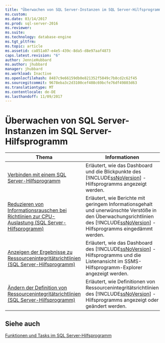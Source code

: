 ```yaml
---
title: "Überwachen von SQL Server-Instanzen im SQL Server-Hilfsprogramm | Microsoft-Dokumentation"
ms.custom: 
ms.date: 03/14/2017
ms.prod: sql-server-2016
ms.reviewer: 
ms.suite: 
ms.technology: database-engine
ms.tgt_pltfrm: 
ms.topic: article
ms.assetid: ca851a07-e4e5-439c-8da5-d8e97aaf4873
caps.latest.revision: "6"
author: JennieHubbard
ms.author: jhubbard
manager: jhubbard
ms.workload: Inactive
ms.openlocfilehash: 8487c9e66159db0e821352f5849c7b8cd2c62f45
ms.sourcegitcommit: 9678eba3c2d3100cef408c69bcfe76df49803d63
ms.translationtype: MT
ms.contentlocale: de-DE
ms.lasthandoff: 11/09/2017
---
```

# <a name="monitor-instances-of-sql-server-in-the-sql-server-utility"></a>Überwachen von SQL Server-Instanzen im SQL Server-Hilfsprogramm
  
  
|Thema|Informationen|  
|-----------|-----------------|  
|[Verbinden mit einem SQL Server-Hilfsprogramm](../../relational-databases/manage/connect-to-a-sql-server-utility.md)|Erläutert, wie das Dashboard und die Blickpunkte des [!INCLUDE[ssNoVersion](../../includes/ssnoversion-md.md)] -Hilfsprogramms angezeigt werden.|  
|[Reduzieren von Informationsrauschen bei Richtlinien zur CPU-Auslastung &#40;SQL Server-Hilfsprogramm&#41;](../../relational-databases/manage/reduce-noise-in-cpu-utilization-policies-sql-server-utility.md)|Erläutert, wie Berichte mit geringem Informationsgehalt und unerwünschte Verstöße in den Überwachungsrichtlinien des [!INCLUDE[ssNoVersion](../../includes/ssnoversion-md.md)] -Hilfsprogramms eingedämmt werden.|  
|[Anzeigen der Ergebnisse zu Ressourcenintegritätsrichtlinien &#40;SQL Server-Hilfsprogramm&#41;](../../relational-databases/manage/view-resource-health-policy-results-sql-server-utility.md)|Erläutert, wie das Dashboard des [!INCLUDE[ssNoVersion](../../includes/ssnoversion-md.md)] -Hilfsprogramms und die Listenansicht im SSMS-Hilfsprogramm-Explorer angezeigt werden.|  
|[Ändern der Definition von Ressourcenintegritätsrichtlinien &#40;SQL Server-Hilfsprogramm&#41;](../../relational-databases/manage/modify-a-resource-health-policy-definition-sql-server-utility.md)|Erläutert, wie Definitionen von Ressourcenintegritätsrichtlinien des [!INCLUDE[ssNoVersion](../../includes/ssnoversion-md.md)] -Hilfsprogramms angezeigt oder geändert werden.|  
  
## <a name="see-also"></a>Siehe auch  
 [Funktionen und Tasks im SQL Server-Hilfsprogramm](../../relational-databases/manage/sql-server-utility-features-and-tasks.md)  
  
  
